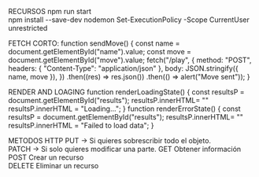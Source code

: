 RECURSOS
npm run start     
    npm install --save-dev nodemon
    Set-ExecutionPolicy -Scope CurrentUser unrestricted

FETCH CORTO:
function sendMove() {
  const name = document.getElementById("name").value;
  const move = document.getElementById("move").value;
  fetch("/play", {
    method: "POST",
    headers: { "Content-Type": "application/json" },
    body: JSON.stringify({ name, move }),
  })
    .then((res) => res.json())
    .then(() => alert("Move sent"));
}

RENDER AND LOAGING 
function renderLoadingState() {
  const resultsP = document.getElementById("results");
  resultsP.innerHTML= ""
  resultsP.innerHTML = "Loading...";
}
function renderErrorState() {
  const resultsP = document.getElementById("results");
  resultsP.innerHTML= ""
  resultsP.innerHTML = "Failed to load data";
}


METODOS HTTP
 PUT → Si quieres sobrescribir todo el objeto.      
     PATCH → Si solo quieres modificar una parte.
     GET	Obtener información	   
POST	Crear un recurso		    
DELETE	Eliminar un recurso     
